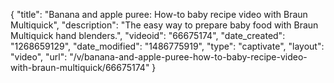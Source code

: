 {
    "title": "Banana and apple puree: How-to baby recipe video with Braun Multiquick",
    "description": "The easy way to prepare baby food with Braun Multiquick hand blenders.",
    "videoid": "66675174",
    "date_created": "1268659129",
    "date_modified": "1486775919",
    "type": "captivate",
    "layout": "video",
    "url": "\/v\/banana-and-apple-puree-how-to-baby-recipe-video-with-braun-multiquick\/66675174"
}